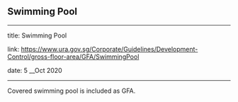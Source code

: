 ## Swimming Pool
---
title: Swimming Pool

link: https://www.ura.gov.sg/Corporate/Guidelines/Development-Control/gross-floor-area/GFA/SwimmingPool

date: 5 __Oct 2020

---


Covered swimming pool is included as GFA.



